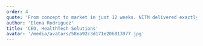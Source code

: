 ```yaml
---
order: 4
quote: 'From concept to market in just 12 weeks. NITM delivered exactly what they promised and have been an invaluable partner in our growth.'
author: 'Elena Rodriguez'
title: 'CEO, HealthTech Solutions'
avatar: '/media/avatars/58ea92c3d171e206813977.jpg'
---
```

